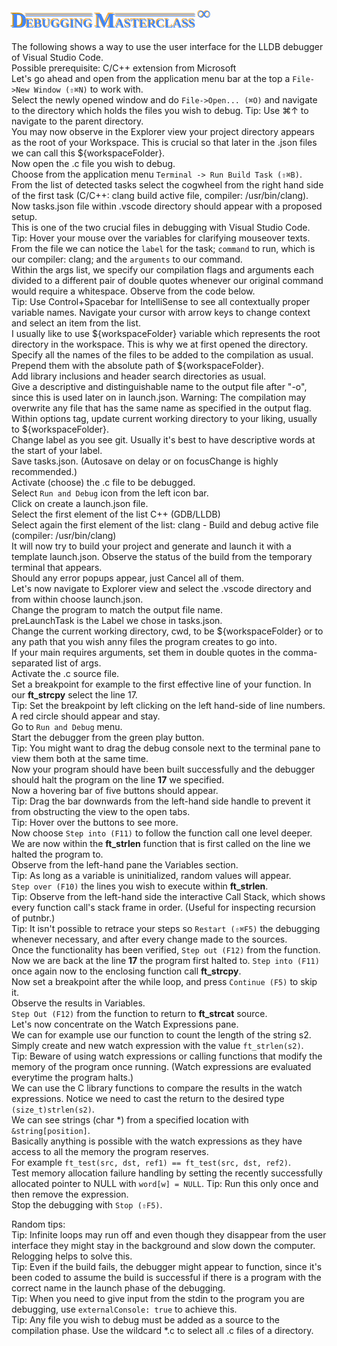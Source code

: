 <div>
	<span style="color:#4287f5;font-family:Futura; font-size:2.47em;font-weight:720;text-shadow: -2px -2px #cf9115;">D</span>
	<div style="margin-left: -6.3px;display:inline;"></div>
	<span style="color:#4287f5;font-family:Futura; font-size:1.42em;font-weight:720;letter-spacing:-0.247px;text-shadow: -1.42px -1.42px #f5ad42;text-decoration-line:overline;text-decoration-style:double;">EBUGGING</span>
	<span style="color:#4287f5;font-family:Futura; font-size:2.47em;font-weight:720;text-shadow: -2px -2px #f5ad42;">M</span>
	<div style="margin-left: -4.2px;display:inline;"></div>
	<span style="color:#4287f5;font-family:Futura; font-size:1.42em;font-weight:720;letter-spacing:-0.247px;text-shadow: -1.42px -1.42px #f5ad42;text-decoration-line:overline;text-decoration-style:double;">ASTERCLASS</span>
	<span style="color:#4287f5;font-family:Futura; font-size:2.47em;font-weight:720;text-shadow: -1.42px -1.42px #f5ad42;"><sup>∞</sup></span>
</div>

The following shows a way to use the user interface for the LLDB debugger of Visual Studio Code.  
Possible prerequisite: C/C++ extension from Microsoft  
Let's go ahead and open from the application menu bar at the top a `File->New Window (⇧⌘N)` to work with.  
Select the newly opened window and do `File->Open... (⌘O)` and navigate to the directory which holds the files you wish to debug. Tip: Use ⌘↑ to navigate to the parent directory.  
You may now observe in the Explorer view your project directory appears as the root of your Workspace. This is crucial so that later in the .json files we can call this \${workspaceFolder}.  
Now open the .c file you wish to debug.  
Choose from the application menu `Terminal -> Run Build Task (⇧⌘B)`.  
From the list of detected tasks select the cogwheel from the right hand side of the first task (C/C++: clang build active file, compiler: /usr/bin/clang).  
Now tasks.json file within .vscode directory should appear with a proposed setup.  
This is one of the two crucial files in debugging with Visual Studio Code.  
Tip: Hover your mouse over the variables for clarifying mouseover texts.  
From the file we can notice the `label` for the task; `command` to run, which is our compiler: clang; and the `arguments` to our command.  
Within the args list, we specify our compilation flags and arguments each divided to a different pair of double quotes whenever our original command would require a whitespace. Observe from the code below.  
Tip: Use Control+Spacebar for IntelliSense to see all contextually proper variable names. Navigate your cursor with arrow keys to change context and select an item from the list.  
I usually like to use \${workspaceFolder} variable which represents the root directory in the workspace. This is why we at first opened the directory.  
Specify all the names of the files to be added to the compilation as usual. Prepend them with the absolute path of \${workspaceFolder}.  
Add library inclusions and header search directories as usual.  
Give a descriptive and distinguishable name to the output file after "-o", since this is used later on in launch.json. Warning: The compilation may overwrite any file that has the same name as specified in the output flag.  
Within options tag, update current working directory to your liking, usually to \${workspaceFolder}.  
Change label as you see git. Usually it's best to have descriptive words at the start of your label.  
Save tasks.json. (Autosave on delay or on focusChange is highly recommended.)  
Activate (choose) the .c file to be debugged.  
Select `Run and Debug` icon from the left icon bar.  
Click on create a launch.json file.  
Select the first element of the list C++ (GDB/LLDB)  
Select again the first element of the list: clang - Build and debug active file (compiler: /usr/bin/clang)  
It will now try to build your project and generate and launch it with a template launch.json. Observe the status of the build from the temporary terminal that appears.  
Should any error popups appear, just Cancel all of them.  
Let's now navigate to Explorer view and select the .vscode directory and from within choose launch.json.  
Change the program to match the output file name.  
preLaunchTask is the Label we chose in tasks.json.  
Change the current working directory, cwd, to be \${workspaceFolder} or to any path that you wish anny files the program creates to go into.  
If your main requires arguments, set them in double quotes in the comma-separated list of args.  
Activate the .c source file.  
Set a breakpoint for example to the first effective line of your function. In our **ft_strcpy** select the line 17.  
Tip: Set the breakpoint by left clicking on the left hand-side of line numbers. A red circle should appear and stay.  
Go to `Run and Debug` menu.  
Start the debugger from the green play button.  
Tip: You might want to drag the debug console next to the terminal pane to view them both at the same time.  
Now your program should have been built successfully and the debugger should halt the program on the line **17** we specified.  
Now a hovering bar of five buttons should appear.  
Tip: Drag the bar downwards from the left-hand side handle to prevent it from obstructing the view to the open tabs.  
Tip: Hover over the buttons to see more.  
Now choose `Step into (F11)` to follow the function call one level deeper.  
We are now within the **ft_strlen** function that is first called on the line we halted the program to.  
Observe from the left-hand pane the Variables section.  
Tip: As long as a variable is uninitialized, random values will appear.  
`Step over (F10)` the lines you wish to execute within **ft_strlen**.  
Tip: Observe from the left-hand side the interactive Call Stack, which shows every function call's stack frame in order. (Useful for inspecting recursion of putnbr.)  
Tip: It isn't possible to retrace your steps so `Restart (⇧⌘F5)` the debugging whenever necessary, and after every change made to the sources.  
Once the functionality has been verified, `Step out (F12)` from the function.  
Now we are back at the line **17** the program first halted to. `Step into (F11)` once again now to the enclosing function call **ft_strcpy**.  
Now set a breakpoint after the while loop, and press `Continue (F5)` to skip it.  
Observe the results in Variables.  
`Step Out (F12)` from the function to return to **ft_strcat** source.  
Let's now concentrate on the Watch Expressions pane.  
We can for example use our function to count the length of the string s2. Simply create and new watch expression with the value `ft_strlen(s2)`.  
Tip: Beware of using watch expressions or calling functions that modify the memory of the program once running. (Watch expressions are evaluated everytime the program halts.)  
We can use the C library functions to compare the results in the watch expressions. Notice we need to cast the return to the desired type `(size_t)strlen(s2)`.  
We can see strings (char *) from a specified location with `&string[position]`.  
Basically anything is possible with the watch expressions as they have access to all the memory the program reserves.  
For example `ft_test(src, dst, ref1) == ft_test(src, dst, ref2)`.  
Test memory allocation failure handling by setting the recently successfully allocated pointer to NULL with `word[w] = NULL`. Tip: Run this only once and then remove the expression.  
Stop the debugging with `Stop (⇧F5)`.  


Random tips:  
Tip: Infinite loops may run off and even though they disappear from the user interface they might stay in the background and slow down the computer. Relogging helps to solve this.  
Tip: Even if the build fails, the debugger might appear to function, since it's been coded to assume the build is successful if there is a program with the correct name in the launch phase of the debugging.  
Tip: When you need to give input from the stdin to the program you are debugging, use `externalConsole: true` to achieve this.  
Tip: Any file you wish to debug must be added as a source to the compilation phase. Use the wildcard *.c to select all .c files of a directory.  
